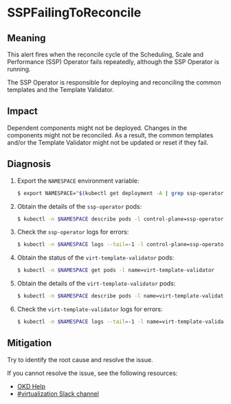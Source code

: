 # SSPFailingToReconcile

## Meaning

This alert fires when the reconcile cycle of the Scheduling, Scale and
Performance (SSP) Operator fails repeatedly, although the SSP Operator is running.

The SSP Operator is responsible for deploying and reconciling the common
templates and the Template Validator.

## Impact

Dependent components might not be deployed. Changes in the components might not
be reconciled. As a result, the common templates and/or the Template Validator
might not be updated or reset if they fail.

## Diagnosis

1. Export the `NAMESPACE` environment variable:

   ```bash
   $ export NAMESPACE="$(kubectl get deployment -A | grep ssp-operator | awk '{print $1}')"
   ```

2. Obtain the details of the `ssp-operator` pods:

   ```bash
   $ kubectl -n $NAMESPACE describe pods -l control-plane=ssp-operator
   ```

3. Check the `ssp-operator` logs for errors:

   ```bash
   $ kubectl -n $NAMESPACE logs --tail=-1 -l control-plane=ssp-operator
   ```

4. Obtain the status of the `virt-template-validator` pods:

   ```bash
   $ kubectl -n $NAMESPACE get pods -l name=virt-template-validator
   ```

5. Obtain the details of the `virt-template-validator` pods:

   ```bash
   $ kubectl -n $NAMESPACE describe pods -l name=virt-template-validator
   ```

6. Check the `virt-template-validator` logs for errors:

   ```bash
   $ kubectl -n $NAMESPACE logs --tail=-1 -l name=virt-template-validator
   ```

## Mitigation

Try to identify the root cause and resolve the issue.
<!--DS: If you cannot resolve the issue, log in to the
link:https://access.redhat.com[Customer Portal] and open a support case,
attaching the artifacts gathered during the diagnosis procedure.-->
<!--USstart-->
If you cannot resolve the issue, see the following resources:

- [OKD Help](https://okd.io/docs/community/help/)
- [#virtualization Slack channel](https://kubernetes.slack.com/channels/virtualization)
<!--USend-->
